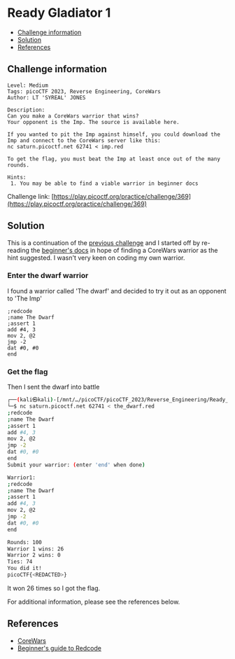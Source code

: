 # Ready Gladiator 1

- [Challenge information](#challenge-information)
- [Solution](#solution)
- [References](#references)

## Challenge information

```text
Level: Medium
Tags: picoCTF 2023, Reverse Engineering, CoreWars
Author: LT 'SYREAL' JONES
 
Description:
Can you make a CoreWars warrior that wins?
Your opponent is the Imp. The source is available here. 

If you wanted to pit the Imp against himself, you could download the Imp and connect to the CoreWars server like this:
nc saturn.picoctf.net 62741 < imp.red

To get the flag, you must beat the Imp at least once out of the many rounds.

Hints:
 1. You may be able to find a viable warrior in beginner docs
```

Challenge link: [https://play.picoctf.org/practice/challenge/369](https://play.picoctf.org/practice/challenge/369)

## Solution

This is a continuation of the [previous challenge](Ready_Gladiator_0.md) and I started off by re-reading the [beginner's docs](https://corewars.org/docs/guide.html) in hope of finding a CoreWars warrior as the hint suggested. I wasn't very keen on coding my own warrior.

### Enter the dwarf warrior

I found a warrior called 'The dwarf' and decided to try it out as an opponent to 'The Imp'

```text
;redcode
;name The Dwarf
;assert 1
add #4, 3
mov 2, @2
jmp -2
dat #0, #0
end
```

### Get the flag

Then I sent the dwarf into battle

```bash
┌──(kali㉿kali)-[/mnt/…/picoCTF/picoCTF_2023/Reverse_Engineering/Ready_Gladiator_1]
└─$ nc saturn.picoctf.net 62741 < the_dwarf.red 
;redcode
;name The Dwarf
;assert 1
add #4, 3
mov 2, @2
jmp -2
dat #0, #0
end
Submit your warrior: (enter 'end' when done)

Warrior1:
;redcode
;name The Dwarf
;assert 1
add #4, 3
mov 2, @2
jmp -2
dat #0, #0
end

Rounds: 100
Warrior 1 wins: 26
Warrior 2 wins: 0
Ties: 74
You did it!
picoCTF{<REDACTED>}
```

It won 26 times so I got the flag.

For additional information, please see the references below.

## References

- [CoreWars](https://corewars.org/)
- [Beginner's guide to Redcode](https://corewars.org/docs/guide.html)
